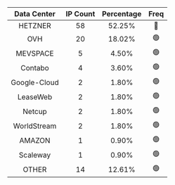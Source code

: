 | Data Center | IP Count | Percentage | Freq |
|:------------:|:--------:|:-----------:|:-----:|
| HETZNER | 58 | 52.25% | 🔴 |
| OVH | 20 | 18.02% | 🟢 |
| MEVSPACE | 5 | 4.50% | 🟢 |
| Contabo | 4 | 3.60% | 🟢 |
| Google-Cloud | 2 | 1.80% | 🟢 |
| LeaseWeb | 2 | 1.80% | 🟢 |
| Netcup | 2 | 1.80% | 🟢 |
| WorldStream | 2 | 1.80% | 🟢 |
| AMAZON | 1 | 0.90% | 🟢 |
| Scaleway | 1 | 0.90% | 🟢 |
| OTHER | 14 | 12.61% | 🟢 |